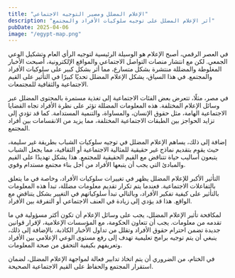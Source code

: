 ```yaml
---
title: "الإعلام المضلل ومصير التوجيه الاجتماعي"
description: "أثر الإعلام المضلل على توجيه سلوكيات الأفراد والمجتمع"
pubDate: 2025-04-06
image: "/egypt-map.png"
---
```


في العصر الرقمي، أصبح الإعلام هو الوسيلة الرئيسية لتوجيه الرأي العام وتشكيل الوعي الجمعي. لكن مع انتشار منصات التواصل الاجتماعي والمواقع الإلكترونية، أصبحت الأخبار المغلوطة والمضللة منتشرة بشكل متسارع، مما أثر بشكل كبير على سلوكيات الأفراد والمجتمع. في هذا السياق، يشكل الإعلام المضلل تحديًا كبيرًا في التأثير على القيم الاجتماعية والثقافية للمجتمعات.

في مصر، مثلًا، تتعرض بعض الفئات الاجتماعية إلى تغذية مستمرة بالمحتوى المضلل عبر وسائل الإعلام المختلفة. هذه المعلومات المضللة تؤثر على نظرة الأفراد تجاه القضايا الاجتماعية الهامة، مثل حقوق الإنسان، والمساواة، والتنمية المستدامة. كما قد تؤدي إلى تزايد الحواجز بين الطبقات الاجتماعية المختلفة، مما يزيد من الانقسامات بين أفراد المجتمع.

إضافة إلى ذلك، يساهم الإعلام المضلل في توجيه سلوكيات الشباب بطريقة غير سليمة، حيث يقوم بتقديم نماذج غير حقيقية للمثالية الاجتماعية أو الثقافية، مما يجعل الشباب يتبعون أساليب حياة تتناقض مع القيم الحقيقية للمجتمع. هذا يشكل تهديدًا على القيم والمبادئ التي يجب أن يتبعها الأفراد من أجل بناء مجتمع مستدام وقوي.

التأثير الأكبر للإعلام المضلل يظهر في تغييرات سلوكيات الأفراد، وخاصة في ما يتعلق بالتفاعلات الاجتماعية. فعندما يتم تكرار تقديم معلومات مضللة، تبدأ هذه المعلومات بالتأثير على كيفية تفكير الأفراد، وبالتالي تبدأ سلوكياتهم في التغيير بشكل يتناقض مع الواقع. هذا قد يؤدي إلى زيادة في العنف الاجتماعي أو التفرقة بين الأفراد.

لمكافحة تأثير الإعلام المضلل، يجب على وسائل الإعلام أن تكون أكثر مسؤولية في ما تقدمه من معلومات. يجب أن تتعاون الحكومة، مع المؤسسات الإعلامية، لإقرار قوانين جديدة تضمن احترام حقوق الأفراد وتقلل من تداول الأخبار الكاذبة. بالإضافة إلى ذلك، ينبغي أن يتم توجيه برامج تعليمية تهدف إلى رفع مستوى الوعي الإعلامي بين الأفراد وتعريفهم بكيفية التحقق من صحة المعلومات.

في الختام، من الضروري أن يتم اتخاذ تدابير فعالة لمواجهة الإعلام المضلل، لضمان استقرار المجتمع والحفاظ على القيم الاجتماعية الصحيحة.
